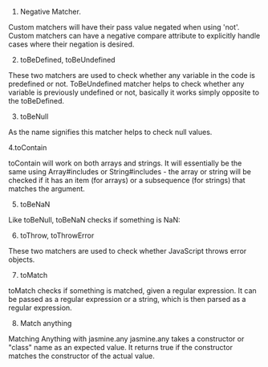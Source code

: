 1. Negative Matcher.

Custom matchers will have their pass value negated when using 'not'. Custom matchers can have a negative compare attribute to explicitly handle cases where their negation is desired.

2. toBeDefined, toBeUndefined

These two matchers are used to check whether any variable in the code is predefined or not.
ToBeUndefined matcher helps to check whether any variable is previously undefined or not, basically it works simply opposite to the toBeDefined. 

3. toBeNull

As the name signifies this matcher helps to check null values.

4.toContain

toContain will work on both arrays and strings. It will essentially be the same using Array#includes or String#includes - the array or string will be checked if it has an item (for arrays) or a subsequence (for strings) that matches the argument.

5. toBeNaN

Like toBeNull, toBeNaN checks if something is NaN:

6. toThrow, toThrowError

These two matchers are used to check whether JavaScript throws error objects.

7. toMatch

toMatch checks if something is matched, given a regular expression. It can be passed as a regular expression or a string, which is then parsed as a regular expression.

8. Match anything

Matching Anything with jasmine.any
jasmine.any takes a constructor or "class" name as an expected value. It returns true if the constructor matches the constructor of the actual value.